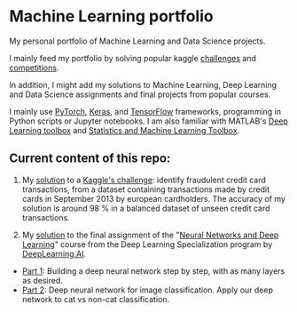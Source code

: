 # Machine Learning portfolio
My personal portfolio of Machine Learning and Data Science projects.

I mainly feed my portfolio by solving popular kaggle [challenges](https://www.kaggle.com/datasets) and [competitions](https://www.kaggle.com/competitions).

In addition, I might add my solutions to Machine Learning, Deep Learning and Data Science assignments and final projects from popular courses.

I mainly use [PyTorch](https://pytorch.org/), [Keras](https://keras.io/), and [TensorFlow](https://www.tensorflow.org/) frameworks, programming in Python scripts or Jupyter notebooks. I am also familiar with MATLAB's [Deep Learning toolbox](https://www.mathworks.com/help/deeplearning) and [Statistics and Machine Learning Toolbox](https://www.mathworks.com/help/stats).

## Current content of this repo:
1. My [solution](https://github.com/lmiguelgato/Machine-Learning-Portfolio/tree/main/credit-card-fraud-detection) to a [Kaggle's challenge](https://www.kaggle.com/mlg-ulb/creditcardfraud): identify fraudulent credit card transactions, from a dataset containing transactions made by credit cards in September 2013 by european cardholders. The accuracy of my solution is around 98 % in a balanced dataset of unseen credit card transactions.

2. My [solution](https://github.com/lmiguelgato/Machine-Learning-Portfolio/tree/main/deep-learning-final-project) to the final assignment of the "[Neural Networks and Deep Learning](https://www.coursera.org/learn/neural-networks-deep-learning)" course from the Deep Learning Specialization program by [DeepLearning.AI](https://www.deeplearning.ai/).
* [Part 1](https://github.com/lmiguelgato/Machine-Learning-Portfolio/blob/main/deep-learning-final-project/Building_a_Deep_Neural_Network_Step_by_Step.ipynb): Building a deep neural network step by step, with as many layers as desired.
* [Part 2](https://github.com/lmiguelgato/Machine-Learning-Portfolio/blob/main/deep-learning-final-project/Deep_Neural_Network_Application.ipynb): Deep neural network for image classification. Apply our deep network to cat vs non-cat classification.
